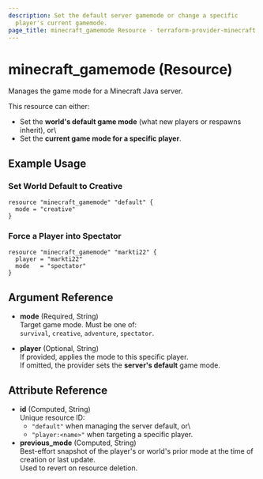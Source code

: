 ```yaml
---
description: Set the default server gamemode or change a specific
  player's current gamemode.
page_title: minecraft_gamemode Resource - terraform-provider-minecraft
---
```


# minecraft_gamemode (Resource)

Manages the game mode for a Minecraft Java server.

This resource can either:

-   Set the **world's default game mode** (what new players or respawns
    inherit), or\
-   Set the **current game mode for a specific player**.

## Example Usage

### Set World Default to Creative

``` hcl
resource "minecraft_gamemode" "default" {
  mode = "creative"
}
```

### Force a Player into Spectator

``` hcl
resource "minecraft_gamemode" "markti22" {
  player = "markti22"
  mode   = "spectator"
}
```

## Argument Reference

-   **mode** (Required, String)\
    Target game mode. Must be one of:\
    `survival`, `creative`, `adventure`, `spectator`.

-   **player** (Optional, String)\
    If provided, applies the mode to this specific player.\
    If omitted, the provider sets the **server's default** game mode.

## Attribute Reference

-   **id** (Computed, String)\
    Unique resource ID:
    -   `"default"` when managing the server default, or\
    -   `"player:<name>"` when targeting a specific player.
-   **previous_mode** (Computed, String)\
    Best-effort snapshot of the player's or world's prior mode at the
    time of creation or last update.\
    Used to revert on resource deletion.
